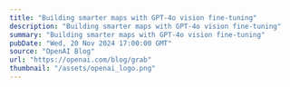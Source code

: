 ```yaml
---
title: "Building smarter maps with GPT-4o vision fine-tuning"
description: "Building smarter maps with GPT-4o vision fine-tuning"
summary: "Building smarter maps with GPT-4o vision fine-tuning"
pubDate: "Wed, 20 Nov 2024 17:00:00 GMT"
source: "OpenAI Blog"
url: "https://openai.com/blog/grab"
thumbnail: "/assets/openai_logo.png"
---
```


